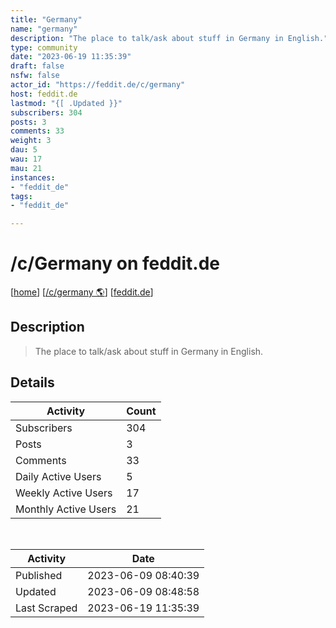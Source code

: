 ```yaml
---
title: "Germany" 
name: "germany"
description: "The place to talk/ask about stuff in Germany in English."
type: community
date: "2023-06-19 11:35:39"
draft: false
nsfw: false
actor_id: "https://feddit.de/c/germany"
host: feddit.de
lastmod: "{[ .Updated }}"
subscribers: 304
posts: 3
comments: 33
weight: 3
dau: 5
wau: 17
mau: 21
instances:
- "feddit_de"
tags: 
- "feddit_de"

---
```


# /c/Germany on feddit.de

[[home](/)]
[[/c/germany 🌎](https://feddit.de/c/germany)]
[[feddit.de](/instances/feddit_de)]


## Description 

<blockquote class="description">
The place to talk/ask about stuff in Germany in English.
</blockquote>


## Details

| Activity | Count  |
|----------------------|---|
| Subscribers          | 304 |
| Posts                | 3  |
| Comments             | 33  |
| Daily Active Users   | 5  |
| Weekly Active Users  | 17  |
| Monthly Active Users | 21  |

<br>

| Activity | Date |
|----------------------|---|
| Published            | 2023-06-09 08:40:39 |
| Updated              | 2023-06-09 08:48:58 |
| Last Scraped         | 2023-06-19 11:35:39 |
